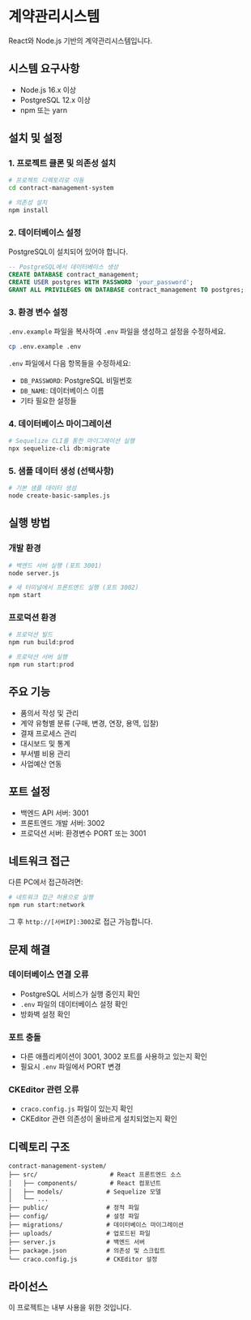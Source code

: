 # 계약관리시스템

React와 Node.js 기반의 계약관리시스템입니다.

## 시스템 요구사항

- Node.js 16.x 이상
- PostgreSQL 12.x 이상
- npm 또는 yarn

## 설치 및 설정

### 1. 프로젝트 클론 및 의존성 설치

```bash
# 프로젝트 디렉토리로 이동
cd contract-management-system

# 의존성 설치
npm install
```

### 2. 데이터베이스 설정

PostgreSQL이 설치되어 있어야 합니다.

```sql
-- PostgreSQL에서 데이터베이스 생성
CREATE DATABASE contract_management;
CREATE USER postgres WITH PASSWORD 'your_password';
GRANT ALL PRIVILEGES ON DATABASE contract_management TO postgres;
```

### 3. 환경 변수 설정

`.env.example` 파일을 복사하여 `.env` 파일을 생성하고 설정을 수정하세요.

```bash
cp .env.example .env
```

`.env` 파일에서 다음 항목들을 수정하세요:
- `DB_PASSWORD`: PostgreSQL 비밀번호
- `DB_NAME`: 데이터베이스 이름
- 기타 필요한 설정들

### 4. 데이터베이스 마이그레이션

```bash
# Sequelize CLI를 통한 마이그레이션 실행
npx sequelize-cli db:migrate
```

### 5. 샘플 데이터 생성 (선택사항)

```bash
# 기본 샘플 데이터 생성
node create-basic-samples.js
```

## 실행 방법

### 개발 환경

```bash
# 백엔드 서버 실행 (포트 3001)
node server.js

# 새 터미널에서 프론트엔드 실행 (포트 3002)
npm start
```

### 프로덕션 환경

```bash
# 프로덕션 빌드
npm run build:prod

# 프로덕션 서버 실행
npm run start:prod
```

## 주요 기능

- 품의서 작성 및 관리
- 계약 유형별 분류 (구매, 변경, 연장, 용역, 입찰)
- 결재 프로세스 관리
- 대시보드 및 통계
- 부서별 비용 관리
- 사업예산 연동

## 포트 설정

- 백엔드 API 서버: 3001
- 프론트엔드 개발 서버: 3002
- 프로덕션 서버: 환경변수 PORT 또는 3001

## 네트워크 접근

다른 PC에서 접근하려면:

```bash
# 네트워크 접근 허용으로 실행
npm run start:network
```

그 후 `http://[서버IP]:3002`로 접근 가능합니다.

## 문제 해결

### 데이터베이스 연결 오류
- PostgreSQL 서비스가 실행 중인지 확인
- `.env` 파일의 데이터베이스 설정 확인
- 방화벽 설정 확인

### 포트 충돌
- 다른 애플리케이션이 3001, 3002 포트를 사용하고 있는지 확인
- 필요시 `.env` 파일에서 PORT 변경

### CKEditor 관련 오류
- `craco.config.js` 파일이 있는지 확인
- CKEditor 관련 의존성이 올바르게 설치되었는지 확인

## 디렉토리 구조

```
contract-management-system/
├── src/                    # React 프론트엔드 소스
│   ├── components/         # React 컴포넌트
│   ├── models/            # Sequelize 모델
│   └── ...
├── public/                # 정적 파일
├── config/                # 설정 파일
├── migrations/            # 데이터베이스 마이그레이션
├── uploads/               # 업로드된 파일
├── server.js              # 백엔드 서버
├── package.json           # 의존성 및 스크립트
└── craco.config.js        # CKEditor 설정
```

## 라이선스

이 프로젝트는 내부 사용을 위한 것입니다.
